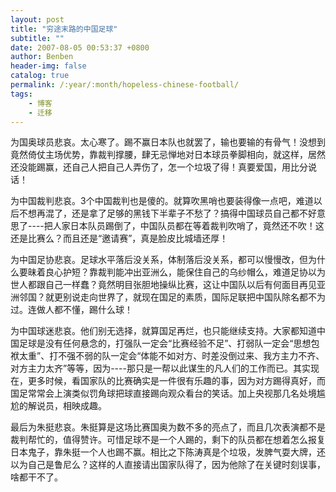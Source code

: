 ```yaml
---
layout: post
title: "穷途末路的中国足球"
subtitle: ""
date: 2007-08-05 00:53:37 +0800
author: Benben
header-img: false
catalog: true
permalink: /:year/:month/hopeless-chinese-football/
tags:
    - 博客
    - 迁移
---
```


为国奥球员悲哀。太心寒了。踢不赢日本队也就罢了，输也要输的有骨气！没想到竟然倚仗主场优势，靠裁判撑腰，肆无忌惮地对日本球员拳脚相向，就这样，居然还没能踢赢，还自己人把自己人弄伤了，怎一个垃圾了得！真要爱国，用比分说话！
 
为中国裁判悲哀。3个中国裁判也是傻的。就算吹黑哨也要装得像一点吧，难道以后不想再混了，还是拿了足够的黑钱下半辈子不愁了？搞得中国球员自己都不好意思了----把人家日本队员踢倒了，中国队员都在等着裁判吹哨了，竟然还不吹！这还是比赛么？而且还是“邀请赛”，真是脸皮比城墙还厚！
 
为中国足协悲哀。足球水平落后没关系，体制落后没关系，都可以慢慢改，但为什么要昧着良心护短？靠裁判能冲出亚洲么，能保住自己的乌纱帽么，难道足协以为世人都跟自己一样蠢？竟然明目张胆地操纵比赛，这让中国队以后有何面目再见亚洲邻国？就更别说走向世界了，就现在国足的素质，国际足联把中国队除名都不为过。连做人都不懂，踢什么球！
 
为中国球迷悲哀。他们别无选择，就算国足再烂，也只能继续支持。大家都知道中国足球是没有任何悬念的，打强队一定会“比赛经验不足”、打弱队一定会“思想包袱太重”、打不强不弱的队一定会“体能不如对方、时差没倒过来、我方主力不齐、对方主力太齐”等等，因为----那只是一帮以此谋生的凡人们的工作而已。其实现在，更多时候，看国家队的比赛确实是一件很有乐趣的事，因为对方踢得真好，而国足常常会上演类似罚角球把球直接踢向观众看台的笑话。加上央视那几名处境尴尬的解说员，相映成趣。
 
最后为朱挺悲哀。朱挺算是这场比赛国奥为数不多的亮点了，而且几次表演都不是裁判帮忙的，值得赞许。可惜足球不是一个人踢的，剩下的队员都在想着怎么报复日本鬼子，靠朱挺一个人也踢不赢。相比之下陈涛真是个垃圾，发脾气耍大牌，还以为自己是鲁尼么？这样的人直接请出国家队得了，因为他除了在关键时刻误事，啥都干不了。